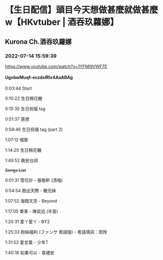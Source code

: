# 【生日配信】頭目今天想做甚麼就做甚麼w【HKvtuber | 酒吞玖蘿娜】

## Kurona Ch.酒吞玖蘿娜

### 2022-07-14 15:59:39

https://www.youtube.com/watch?v=1YFMi9VWF7E

#### UgxbwMuqf-eczdxIRIx4AaABAg

0:03:44 Start

0:10:22 生日棉花糖

0:15:35 生日祝福 tag

0:51:37 感想

0:59:46 生日祝福 tag (part 2)

1:07:12 唱歌

1:14:20 生日棉花糖

1:49:52 晚安台詞

~~Songs List~~

0:01:31 雪花抄 - 張敬軒 (清唱)

0:54:54 跑出天際 - 糖兄妹

1:07:52 海闊天空 - Beyond

1:17:05 單車 - 陳奕迅 (半首)

1:20:31 愛ㄚ愛ㄚ - BY2

1:25:33 粉絲福利 (ファンサ 粵語版) - 粵語填詞：雨玲

1:31:52 愛言葉 - 少年T

1:40:16 如果可以 - 韋禮安

